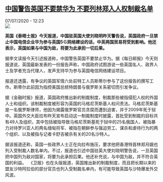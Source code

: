 <!--1594119320000-->
[中国警告英国不要禁华为 不要列林郑入人权制裁名单](http://www.rfi.fr//cn/%E4%B8%AD%E5%9B%BD/20200707-%E4%B8%AD%E5%9B%BD%E8%AD%A6%E5%91%8A%E8%8B%B1%E5%9B%BD%E4%B8%8D%E8%A6%81%E7%A6%81%E5%8D%8E%E4%B8%BA-%E4%B8%8D%E8%A6%81%E5%88%97%E6%9E%97%E9%83%91%E5%85%A5%E4%BA%BA%E6%9D%83%E5%88%B6%E8%A3%81%E5%90%8D%E5%8D%95)
------

<div>07/07/2020 - 12:23</div><img src="https://s.rfi.fr/media/display/e5e6ed6c-c03b-11ea-aa36-005056a98db9/w:310/p:16x9/tz-1.jpg"><p><strong>英国《泰晤士报》今天报道，中国驻英国大使刘晓明昨天警告说，英国政府一旦禁止中国电信企业华为参与英国5Ｇ网络建设的话，中英两国贸易将受到影响。他还表示，英国如果与中国为敌，将要为此承担一切后果。</strong></p><div class="t-content__body u-clearfix"><div class="m-interstitial"></div><p>据李文读报今天引述报道称，中国警告英国不要禁止华为。据《每日邮报》今天则报道说，英国最新发表的一份报告声称，中国政府试图游说一些英国名人、政界人士及学者充当代理人，发声支持华为参与英国电信网络建设项目。</p><p>报道还透露，有争议的英国军情六处前特工人员斯蒂尔参与了这份报告的撰写工作。斯蒂尔此前因为指控美国总统特朗普与俄罗斯关系密切而引发争议。  </p><p>据《金融时报》报道，英国政府推出新的制裁制度，制裁那些被指侵犯人权的外国人士和组织。该制裁制度被形容为英国的马格尼茨斯基人权问责法。马格尼茨斯基是一名俄罗斯律师，他因为揭露俄罗斯官员贪腐而遭到迫害，并于2009年死于狱中。英国外交大臣拉布昨天宣布启动这一制裁制度时披露，首批受到制裁的目标共有49人及组织，其中包括被指导致马格尼茨斯基死于狱中的25名俄国人、被指暴力对待罗兴亚人的两名缅甸将军、被指在朝鲜参与强迫劳工、谋杀和虐待行为的两个组织、以及被指与记者卡舒吉被杀有关的20名沙特人。</p><p>据该报道还称，英国一些政界人士正在向拉布施压，要求他把香港特首林郑月娥也列入受制裁人数名单内。不过，报道也引述中国驻英大使刘晓明警告说，一旦英国把中国列为敌对国家，将要为此承担后果。他还补充说，与中国为敌，并不符合英国的利益。  《卫报》也在头版报道，英国推出新的制裁制度，而且把长期以来的盟友沙特阿拉伯的部分官员也列入受制裁名单内，有可能导致英国与沙特爆发外交风波。</p><div class="o-self-promo o-self-promo--nl o-self-promo--hidden" data-selfpromo-newsletter></div><div class="o-self-promo o-self-promo--app o-self-promo--hidden" data-selfpromo-app></div></div>
